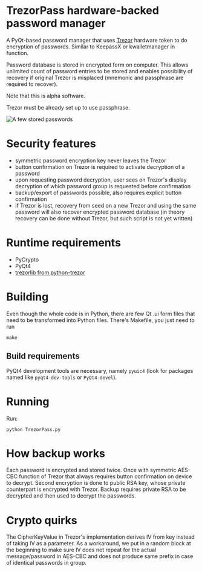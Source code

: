 # TrezorPass hardware-backed password manager

A PyQt-based password manager that uses [Trezor](http://www.bitcointrezor.com/)
hardware token to do encryption of passwords. Similar to KeepassX or
kwalletmanager in function.

Password database is stored in encrypted form on computer. This allows unlimited
count of password entries to be stored and enables possibility of recovery
if original Trezor is misplaced (mnemonic and passphrase are required to recover).

Note that this is alpha software.

Trezor must be already set up to use passphrase.

![A few stored passwords](https://i.imgur.com/lboB2T3.png)

# Security features

  * symmetric password encryption key never leaves the Trezor
  * button confirmation on Trezor is required to activate decryption of a password 
  * upon requesting password decryption, user sees on Trezor's display decryption
    of which password group is requested before confirmation
  * backup/export of passwords possible, also requires explicit button confirmation
  * if Trezor is lost, recovery from seed on a new Trezor and using the same
    password will also recover encrypted password database (in theory recovery
    can be done without Trezor, but such script is not yet written)

# Runtime requirements

  * PyCrypto
  * PyQt4
  * [trezorlib from python-trezor](https://github.com/trezor/python-trezor)

# Building

Even though the whole code is in Python, there are few Qt .ui form files that
need to be transformed into Python files. There's Makefile, you just need to run

    make

## Build requirements

PyQt4 development tools are necessary, namely `pyuic4` (look for packages named
like `pyqt4-dev-tools` or `PyQt4-devel`).

# Running

Run:

    python TrezorPass.py

# How backup works

Each password is encrypted and stored twice. Once with symmetric AES-CBC function
of Trezor that always requires button confirmation on device to decrypt. Second
encryption is done to public RSA key, whose private counterpart is encrypted
with Trezor. Backup requires private RSA to be decrypted and then used to decrypt
the passwords.

# Crypto quirks

The CipherKeyValue in Trezor's implementation derives IV from key instead of
taking IV as a parameter. As a workaround, we put in a random block at the
beginning to make sure IV does not repeat for the actual message/password in
AES-CBC and does not produce same prefix in case of identical passwords in
group.

